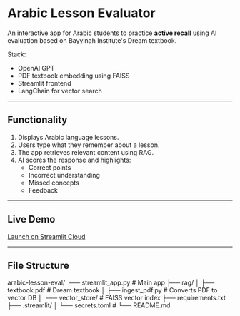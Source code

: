 # Arabic Lesson Evaluator 

An interactive app for Arabic students to practice **active recall** using AI evaluation based on Bayyinah Institute's Dream textbook.

Stack:
- OpenAI GPT
- PDF textbook embedding using FAISS
- Streamlit frontend
- LangChain for vector search

---

## Functionality

1. Displays Arabic language lessons.
2. Users type what they remember about a lesson.
3. The app retrieves relevant content using RAG.
4. AI scores the response and highlights:
    - Correct points
    - Incorrect understanding
    - Missed concepts
    - Feedback

---

## Live Demo
[Launch on Streamlit Cloud](https://arabic-leappn-eval-bo4juht5vqqzqtgfsayval.streamlit.app/)

---

## File Structure

arabic-lesson-eval/
├── streamlit_app.py # Main app
├── rag/
│ ├── textbook.pdf # Dream textbook
│ ├── ingest_pdf.py # Converts PDF to vector DB
│ └── vector_store/ # FAISS vector index
├── requirements.txt
├── .streamlit/
│ └── secrets.toml #
└── README.md